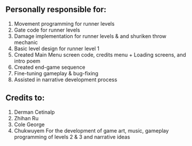 ## Personally responsible for:
1. Movement programming for runner levels
2. Gate code for runner levels
3. Damage implementation for runner levels & and shuriken throw mechanic
4. Basic level design for runner level 1 
5. Created Main Menu screen code, credits menu + Loading screens, and intro poem
6. Created end-game sequence
7. Fine-tuning gameplay & bug-fixing
8. Assisted in narrative development process

## Credits to:
1. Derman Cetinalp
2. Zhihan Ru
3. Cole George
4. Chukwuyem
For the development of game art, music, gameplay programming of levels 2 & 3 and narrative ideas
